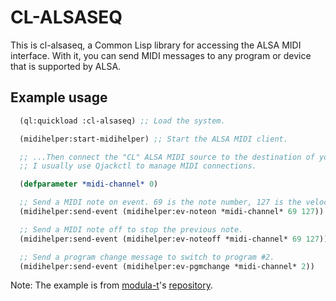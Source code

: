 # CL-ALSASEQ

This is cl-alsaseq, a Common Lisp library for accessing the ALSA MIDI
interface. With it, you can send MIDI messages to any program or device that is
supported by ALSA.


## Example usage

```lisp
  (ql:quickload :cl-alsaseq) ;; Load the system.

  (midihelper:start-midihelper) ;; Start the ALSA MIDI client.

  ;; ...Then connect the "CL" ALSA MIDI source to the destination of your choice.
  ;; I usually use Qjackctl to manage MIDI connections.

  (defparameter *midi-channel* 0)

  ;; Send a MIDI note on event. 69 is the note number, 127 is the velocity
  (midihelper:send-event (midihelper:ev-noteon *midi-channel* 69 127))

  ;; Send a MIDI note off to stop the previous note.
  (midihelper:send-event (midihelper:ev-noteoff *midi-channel* 69 127))

  ;; Send a program change message to switch to program #2.
  (midihelper:send-event (midihelper:ev-pgmchange *midi-channel* 2))
```

Note: The example is from [modula-t][modula-t]'s [repository][modula-t-repo].


[modula-t]: https://github.com/defaultxr
[modula-t-repo]: https://github.com/defaultxr/cl-alsaseq
